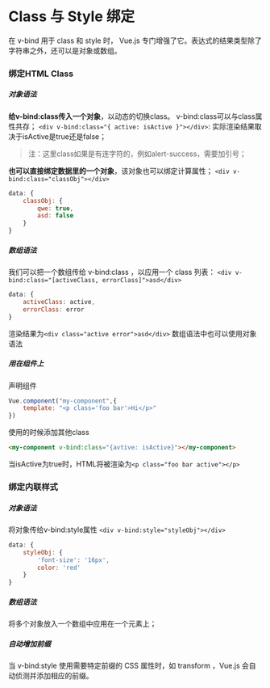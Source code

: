 # Class 与 Style 绑定
在 v-bind 用于 class 和 style 时， Vue.js 专门增强了它。表达式的结果类型除了字符串之外，还可以是对象或数组。
### 绑定HTML Class
##### 对象语法
**给v-bind:class传入一个对象**，以动态的切换class。
v-bind:class可以与class属性共存；
`<div v-bind:class="{ active: isActive }"></div>`: 实际渲染结果取决于isActive是true还是false；
> 注：这里class如果是有连字符的，例如alert-success，需要加引号；

**也可以直接绑定数据里的一个对象**，该对象也可以绑定计算属性；
`<div v-bind:class="classObj"></div>`
````javascript
data: {
    classObj: {
        qwe: true,
        asd: false
    }
}
````

##### 数组语法
我们可以把一个数组传给 v-bind:class ，以应用一个 class 列表：
`<div v-bind:class="[activeClass, errorClass]">asd</div>`
````javascript
data: {
    activeClass: active,
    errorClass: error
}
````
渲染结果为`<div class="active error">asd</div>`
数组语法中也可以使用对象语法
##### 用在组件上
声明组件
````javascript
Vue.component("my-component",{
    template: "<p class='foo bar'>Hi</p>"
})
````
使用的时候添加其他class
````html
<my-component v-bind:class="{avtive: isActive}"></my-component>
````
当isActive为true时，HTML将被渲染为`<p class="foo bar active"></p>`
### 绑定内联样式
##### 对象语法
将对象传给v-bind:style属性
`<div v-bind:style="styleObj"></div>`
````javascript
data: {
    styleObj: {
        'font-size': '16px',
        color: 'red'
    }
}
````
##### 数组语法
将多个对象放入一个数组中应用在一个元素上；
##### 自动增加前缀
当 v-bind:style 使用需要特定前缀的 CSS 属性时，如 transform ，Vue.js 会自动侦测并添加相应的前缀。